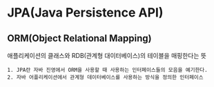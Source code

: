# JPA(Java Persistence API)

## ORM(Object Relational Mapping)
애플리케이션의 클래스와 RDB(관계형 대이터베이스)의 테이블을 매핑한다는 뜻

    1. JPA란 자바 진영에서 ORM을 사용할 때 사용하는 인터페이스들의 모음을 예기한다.
    2. 자바 어플리케이션에서 관계형 데이터베이스를 사용하는 방식을 정의한 인터페이스



